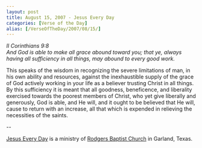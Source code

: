 ```yaml
---
layout: post
title: August 15, 2007 - Jesus Every Day
categories: [Verse of the Day]
alias: [/VerseOfTheDay/2007/08/15/]
---
```


_II Corinthians 9:8  
And God is able to make all grace abound toward you; that ye,
always having all sufficiency in all things, may abound to every good
work._

This speaks of the wisdom in recognizing the severe limitations of
man, in his own ability and resources, against the inexhaustible
supply of the grace of God actively working in your life as a
believer trusting Christ in all things. By this sufficiency it is
meant that all goodness, beneficence, and liberality exercised
towards the poorest members of Christ, who yet give liberally and
generously, God is able, and He will, and it ought to be believed
that He will, cause to return with an increase, all that which is
expended in relieving the necessities of the saints.

 --

<a href=http://jesuseveryday.net>Jesus Every Day</a> is a ministry of <a href=http://rodgersbaptist.net>Rodgers Baptist Church</a> in Garland, Texas.
